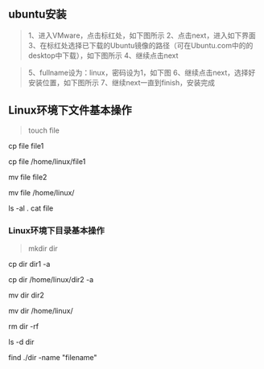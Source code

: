 ## ubuntu安装
> 1、进入VMware，点击标红处，如下图所示
[]()
> 2、点击next，进入如下界面
[]()
> 3、在标红处选择已下载的Ubuntu镜像的路径（可在Ubuntu.com中的的desktop中下载），如下图所示
[]()
> 4、继续点击next

> 5、fullname设为：linux，密码设为1，如下图
[]()
> 6、继续点击next，选择好安装位置，如下图所示
[]()
> 7、继续next一直到finish，安装完成
## Linux环境下文件基本操作
> touch  file

cp file file1

cp file  /home/linux/file1

mv file   file2

mv file  /home/linux/

ls -al 
.
cat  file
### Linux环境下目录基本操作
> mkdir dir

cp dir   dir1  -a

cp dir   /home/linux/dir2  -a

mv dir  dir2

mv dir  /home/linux/

rm  dir  -rf

ls -d  dir

find  ./dir  -name  "filename"
